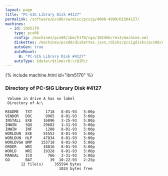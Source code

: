```yaml
---
layout: page
title: "PC-SIG Library Disk #4127"
permalink: /software/pcx86/sw/misc/pcsig/4000-4999/DISK4127/
machines:
  - id: ibm5170
    type: pcx86
    config: /machines/pcx86/ibm/5170/cga/1024kb/rev3/machine.xml
    diskettes: /machines/pcx86/diskettes.json,/disks/pcsigdisks/pcx86/diskettes.json
    autoGen: true
    autoMount:
      B: "PC-SIG Library Disk #4127"
    autoType: $date\r$time\rB:\rDIR\r
---
```


{% include machine.html id="ibm5170" %}

### Directory of PC-SIG Library Disk #4127

     Volume in drive A has no label
     Directory of A:\

    README   TXT      1718   8-01-93   5:00p
    VENDOR   DOC      9965   8-01-93   5:00p
    INSTALL  EXE     16896   3-25-93   5:00p
    INWIN    SQU     29682   3-31-93   5:00p
    INWIN    INF      1280   8-01-93   5:00p
    WORLDUN  EXE     55552   8-01-93   5:00p
    WORLDUN  HLP     47834   8-01-93   5:00p
    WORLDVGA BMP    153718   8-01-93   5:00p
    ORDER    WRI     18816   8-01-93   5:00p
    WORLD    WRI     19328   8-01-93   5:00p
    MANUAL   ICO       766   3-31-93   5:00p
    GO       BAT        39  10-22-93   2:25p
           12 file(s)     355594 bytes
                            1024 bytes free
